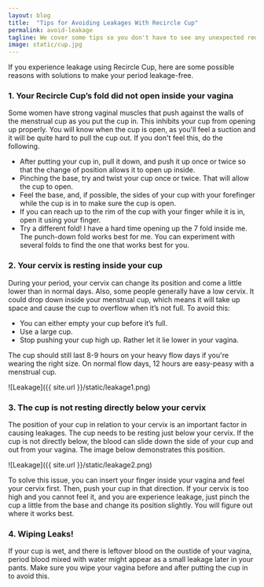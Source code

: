 ```yaml
---
layout: blog
title:  "Tips for Avoiding Leakages With Recircle Cup"
permalink: avoid-leakage
tagline: We cover some tips so you don't have to see any unexpected red!
image: static/cup.jpg
---
```


If you experience leakage using Recircle Cup, here are some possible reasons with solutions to make your period leakage-free.

### 1. Your Recircle Cup’s fold did not open inside your vagina

Some women have strong vaginal muscles that push against the walls of the menstrual cup as you put the cup in. This inhibits your cup from opening up properly. You will know when the cup is open, as you'll feel a suction and it will be quite hard to pull the cup out. If you don't feel this, do the following.

* After putting your cup in, pull it down, and push it up once or twice so that the change of position allows it to open up inside.
* Pinching the base, try and twist your cup once or twice. That will allow the cup to open.
* Feel the base, and, if possible, the sides of your cup with your forefinger while the cup is in to make sure the cup is open.
* If you can reach up to the rim of the cup with your finger while it is in, open it using your finger.
* Try a different fold! I have a hard time opening up the 7 fold inside me. The punch-down fold works best for me. You can experiment with several folds to find the one that works best for you.

### 2. Your cervix is resting inside your cup

During your period, your cervix can change its position and come a little lower than in normal days. Also, some people generally have a low cervix. It could drop down inside your menstrual cup, which means it will take up space and cause the cup to overflow when it’s not full. To avoid this:

* You can either empty your cup before it’s full.
* Use a large cup.
* Stop pushing your cup high up. Rather let it lie lower in your vagina.

The cup should still last 8-9 hours on your heavy flow days if you're wearing the right size. On normal flow days, 12 hours are easy-peasy with a menstrual cup.

![Leakage]({{ site.url }}/static/leakage1.png)

### 3. The cup is not resting directly below your cervix

The position of your cup in relation to your cervix is an important factor in causing leakages. The cup needs to be resting just below your cervix. If the cup is not directly below, the blood can slide down the side of your cup and out from your vagina. The image below demonstrates this position.

![Leakage]({{ site.url }}/static/leakage2.png)

To solve this issue, you can insert your finger inside your vagina and feel your cervix first. Then, push your cup in that direction. If your cervix is too high and you cannot feel it, and you are experience leakage, just pinch the cup a little from the base and change its position slightly. You will figure out where it works best.


### 4. Wiping Leaks!

If your cup is wet, and there is leftover blood on the oustide of your vagina, period blood mixed with water might appear as a small leakage later in your pants. Make sure you wipe your vagina before and after putting the cup in to avoid this.

